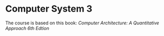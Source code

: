 # Computer System 3

The course is based on this book: *Computer Architecture: A Quantitative Approach 6th Edtion*



